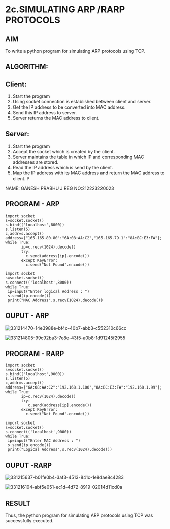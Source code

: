 # 2c.SIMULATING ARP /RARP PROTOCOLS
## AIM
To write a python program for simulating ARP protocols using TCP.
## ALGORITHM:
## Client:
1. Start the program
2. Using socket connection is established between client and server.
3. Get the IP address to be converted into MAC address.
4. Send this IP address to server.
5. Server returns the MAC address to client.
## Server:
1. Start the program
2. Accept the socket which is created by the client.
3. Server maintains the table in which IP and corresponding MAC addresses are
stored.
4. Read the IP address which is send by the client.
5. Map the IP address with its MAC address and return the MAC address to client.
P

NAME: GANESH PRABHU J
REG NO:212223220023
## PROGRAM - ARP
```
import socket
s=socket.socket()
s.bind(('localhost',8000))
s.listen(5)
c,addr=s.accept()
address={"165.165.80.80":"6A:08:AA:C2","165.165.79.1":"8A:BC:E3:FA"};
while True:
       ip=c.recv(1024).decode()
       try:
         c.send(address[ip].encode())
       except KeyError:
         c.send("Not Found".encode())
```
```
import socket
s=socket.socket()
s.connect(('localhost',8000))
while True:
 ip=input("Enter logical Address : ")
 s.send(ip.encode())
 print("MAC Address",s.recv(1024).decode())
```
## OUPUT - ARP
![331214470-14e3988e-bf4c-40b7-abb3-c552310c66cc](https://github.com/user-attachments/assets/d527304b-2540-43df-aac8-878981aee64e)


![331214805-99c92ba3-7e8e-43f5-a0b8-1d91245f2955](https://github.com/user-attachments/assets/128b0fed-d292-414f-a947-eab13d1df5e2)


## PROGRAM - RARP
```
import socket
s=socket.socket()
s.bind(('localhost',9000))
s.listen(5)
c,addr=s.accept()
address={"6A:08:AA:C2":"192.168.1.100","8A:BC:E3:FA":"192.168.1.99"};
while True:
       ip=c.recv(1024).decode()
       try:
          c.send(address[ip].encode())
       except KeyError:
         c.send("Not Found".encode())
```
```
import socket
s=socket.socket()
s.connect(('localhost',9000))
while True:
 ip=input("Enter MAC Address : ")
 s.send(ip.encode())
 print("Logical Address",s.recv(1024).decode())
```
## OUPUT -RARP

![331215637-b01fe0b4-3af3-4513-841c-1e8dae8c4283](https://github.com/user-attachments/assets/61fa956c-621f-450a-98e1-ea733beadc92)

![331216104-abf5e051-ec1d-4d72-8919-02014d11cd0a](https://github.com/user-attachments/assets/d0b9d579-0c74-4d0b-9cdd-24066e9a03d3)



## RESULT
Thus, the python program for simulating ARP protocols using TCP was successfully 
executed.
